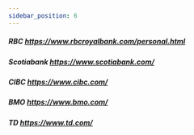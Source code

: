 ```yaml
---
sidebar_position: 6
---
```

##### RBC https://www.rbcroyalbank.com/personal.html  
##### Scotiabank https://www.scotiabank.com/  
##### CIBC https://www.cibc.com/  
##### BMO https://www.bmo.com/  
##### TD https://www.td.com/
